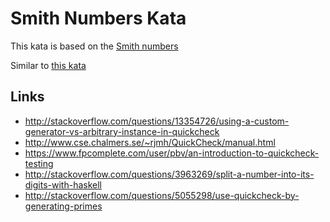 # Smith Numbers Kata

This kata is based on the [Smith numbers](https://en.wikipedia.org/wiki/Smith_number)

Similar to [this kata](https://github.com/alvarogarcia7/smith-numbers-kata-java/blob/master/README.md)

## Links

  * http://stackoverflow.com/questions/13354726/using-a-custom-generator-vs-arbitrary-instance-in-quickcheck
  * http://www.cse.chalmers.se/~rjmh/QuickCheck/manual.html
  * https://www.fpcomplete.com/user/pbv/an-introduction-to-quickcheck-testing
  * http://stackoverflow.com/questions/3963269/split-a-number-into-its-digits-with-haskell
  * http://stackoverflow.com/questions/5055298/use-quickcheck-by-generating-primes
